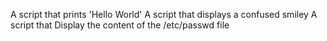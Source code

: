 A script that prints 'Hello World'
A script that displays a confused smiley
A script that Display the content of the /etc/passwd file  
